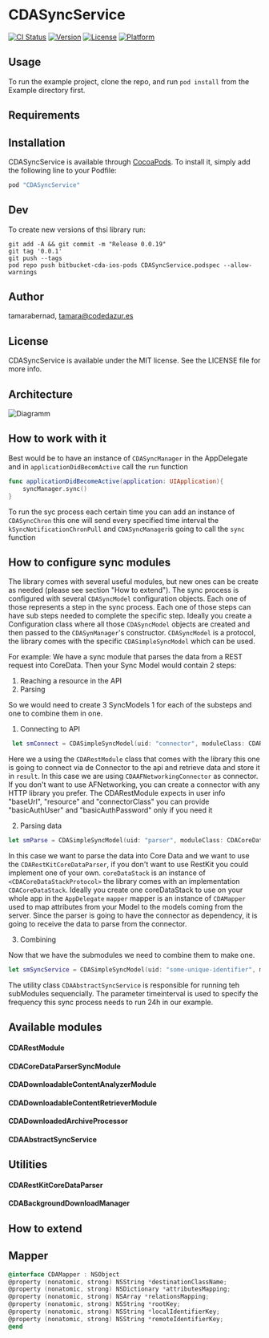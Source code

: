 # CDASyncService

[![CI Status](http://img.shields.io/travis/tamarabernad/CDASyncService.svg?style=flat)](https://travis-ci.org/tamarabernad/CDASyncService)
[![Version](https://img.shields.io/cocoapods/v/CDASyncService.svg?style=flat)](http://cocoapods.org/pods/CDASyncService)
[![License](https://img.shields.io/cocoapods/l/CDASyncService.svg?style=flat)](http://cocoapods.org/pods/CDASyncService)
[![Platform](https://img.shields.io/cocoapods/p/CDASyncService.svg?style=flat)](http://cocoapods.org/pods/CDASyncService)

## Usage

To run the example project, clone the repo, and run `pod install` from the Example directory first.

## Requirements

## Installation

CDASyncService is available through [CocoaPods](http://cocoapods.org). To install
it, simply add the following line to your Podfile:

```ruby
pod "CDASyncService"
```

## Dev
To create new versions of thsi library run:
```unix
git add -A && git commit -m "Release 0.0.19"
git tag '0.0.1'
git push --tags
pod repo push bitbucket-cda-ios-pods CDASyncService.podspec --allow-warnings
```

## Author

tamarabernad, tamara@codedazur.es

## License

CDASyncService is available under the MIT license. See the LICENSE file for more info.


## Architecture
![Diagramm](https://github.com/Codedazur/sync-process-ios/blob/master/readme-resources/diagram.png)

## How to work with it
Best would be to have an instance of `CDASyncManager` in the AppDelegate and in `applicationDidBecomActive` call the `run` function
```swift
func applicationDidBecomeActive(application: UIApplication){
	syncManager.sync()
}
```

To run the syc process each certain time you can add an instance of `CDASyncChron` this one will send every specified time interval the `kSyncNotificationChronPull` and `CDASyncManager`is going to call the `sync` function


## How to configure sync modules
The library comes with several useful modules, but new ones can be create as needed (please see section "How to extend").
The sync process is configured with several `CDASyncModel` configuration objects. Each one of those represents a step in the sync process. Each one of those steps can have sub steps needed to complete the specific step. Ideally you create a Configuration class where all those `CDASyncModel` objects are created and then passed to the `CDASynManager`'s constructor. `CDASyncModel` is a protocol, the library comes with the specific `CDASimpleSyncModel` which can be used.

For example:
We have a sync module that parses the data from a REST request into CoreData. Then your Sync Model would contain 2 steps:
1. Reaching a resource in the API
2. Parsing  

So we would need to create 3 SyncModels 1 for each of the substeps and one to combine them in one.

1. Connecting to API

```swift
 let smConnect = CDASimpleSyncModel(uid: "connector", moduleClass: CDARestModule.self, userInfo: ["baseUrl":"http://api.example.com","resource":"examples","connectorClass":CDAAFNetworkingConnector.self, "basicAuthUser":"user", "basicAuthPassword":"pass"] as [NSObject : AnyObject], timeInterval: 0)
 ```
Here we a using the `CDARestModule` class that comes with the library this one is going to connect via de Connector to the api and retrieve data and store it in `result`. In this case we are using `CDAAFNetworkingConnector` as connector. If you don't want to use AFNetworking, you can create a connector with any HTTP library you prefer.
The CDARestModule expects in user info "baseUrl", "resource" and "connectorClass" you can provide "basicAuthUser" and "basicAuthPassword" only if you need it

2. Parsing data

```swift
let smParse = CDASimpleSyncModel(uid: "parser", moduleClass: CDACoreDataParserSyncModule.self, userInfo: ["parserClass":CDARestKitCoreDataParser.self,"coreDataStack":coreDataStack,"mapping":mapper] as [NSObject : AnyObject], timeInterval: 0)
```
In this case we want to parse the data into Core Data and we want to use the `CDARestKitCoreDataParser`, if you don't want to use RestKit you could implement one of your own.
`coreDataStack` is an instance of `<CDACoreDataStackProtocol>` the library comes with an implementation `CDACoreDataStack`. Ideally you create one coreDataStack to use on your whole app in the `AppDelegate` 
`mapper` mapper is an instance of `CDAMapper` used to map attributes from your Model to the models coming from the server.
Since the parser is going to have the connector as dependency, it is going to receive the data to parse from the connector.

3. Combining

Now that we have the submodules we need to combine them to make one.

```swift
let smSyncService = CDASimpleSyncModel(uid: "some-unique-identifier", moduleClass: CDAAbstractSyncService.self, userInfo: nil, subModuleModels: [smConnect, smParse]], timeInterval: 60*60*24)
```
The utility class `CDAAbstractSyncService` is responsible for running teh subModules sequencially. The parameter timeinterval is used to specify the frequency this sync process needs to run 24h in our example.


## Available modules
#### CDARestModule
#### CDACoreDataParserSyncModule
#### CDADownloadableContentAnalyzerModule
#### CDADownloadableContentRetrieverModule
#### CDADownloadedArchiveProcessor
#### CDAAbstractSyncService

## Utilities
#### CDARestKitCoreDataParser
#### CDABackgroundDownloadManager


## How to extend

## Mapper

```Objective-c
@interface CDAMapper : NSObject
@property (nonatomic, strong) NSString *destinationClassName;
@property (nonatomic, strong) NSDictionary *attributesMapping;
@property (nonatomic, strong) NSArray *relationsMapping;
@property (nonatomic, strong) NSString *rootKey;
@property (nonatomic, strong) NSString *localIdentifierKey;
@property (nonatomic, strong) NSString *remoteIdentifierKey;
@end
```


